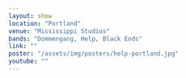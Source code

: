 ```yaml
---
layout: show
location: "Portland"
venue: "Mississippi Studios"
bands: "Dommengang, Help, Black Ends"
link: ""
poster: "/assets/img/posters/help-portland.jpg"
youtube: ""
---
```



